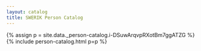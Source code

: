 ```yaml
---
layout: catalog
title: SWERIK Person Catalog
---
```

{% assign p = site.data._person-catalog.i-DSuwArqvpRXotBm7ggATZG %}
{% include person-catalog.html p=p %}

